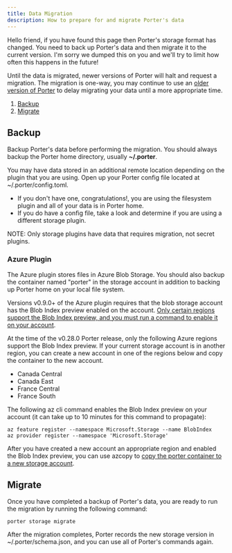 ```yaml
---
title: Data Migration
description: How to prepare for and migrate Porter's data
---
```


Hello friend, if you have found this page then Porter's storage format has
changed. You need to back up Porter's data and then migrate it to the current
version. I'm sorry we dumped this on you and we'll try to limit how often this
happens in the future!

Until the data is migrated, newer versions of Porter will halt and request a 
migration. The migration is one-way, you may continue to use an [older version
of Porter][install-old] to delay migrating your data until a more appropriate time.

1. [Backup](#backup)
2. [Migrate](#migrate)

[install-old]: /install/#older-version

## Backup

Backup Porter's data before performing the migration. You should always backup
the Porter home directory, usually **~/.porter**.

You may have data stored in an additional remote location depending on the
plugin that you are using. Open up your Porter config file located at
~/.porter/config.toml.

* If you don't have one, congratulations!, you are using the filesystem plugin 
  and all of your data is in Porter home.
* If you do have a config file, take a look and determine if you are using a 
  different storage plugin.
  
NOTE: Only storage plugins have data that requires migration, not secret plugins.

### Azure Plugin

The Azure plugin stores files in Azure Blob Storage. You should also backup
the container named "porter" in the storage account in addition to backing
up Porter home on your local file system.

Versions v0.9.0+ of the Azure plugin requires that the blob storage account
has the Blob Index preview enabled on the account. [Only certain regions support
the Blob Index preview, and you must run a command to enable it on your
account][blob-preview].

At the time of the v0.28.0 Porter release, only the following Azure regions
support the Blob Index preview. If your current storage account is
in another region, you can create a new account in one of the regions 
below and copy the container to the new account.

* Canada Central
* Canada East
* France Central
* France South

The following az cli command enables the Blob Index preview on your account (it
can take up to 10 minutes for this command to propagate):

```
az feature register --namespace Microsoft.Storage --name BlobIndex
az provider register --namespace 'Microsoft.Storage'
```

After you have created a new account an appropriate region and enabled the
Blob Index preview, you can use azcopy to [copy the porter container to a new
storage account][azcopy-container].

[blob-preview]: https://docs.microsoft.com/en-us/azure/storage/blobs/storage-manage-find-blobs?tabs=azure-portal#regional-availability-and-storage-account-support
[azcopy-container]: https://docs.microsoft.com/en-us/azure/storage/common/storage-use-azcopy-blobs#copy-a-container-to-another-storage-account
 
## Migrate

Once you have completed a backup of Porter's data, you are ready to run the migration
by running the following command:

```
porter storage migrate
```

After the migration completes, Porter records the new storage version in
~/.porter/schema.json, and you can use all of Porter's commands again.
